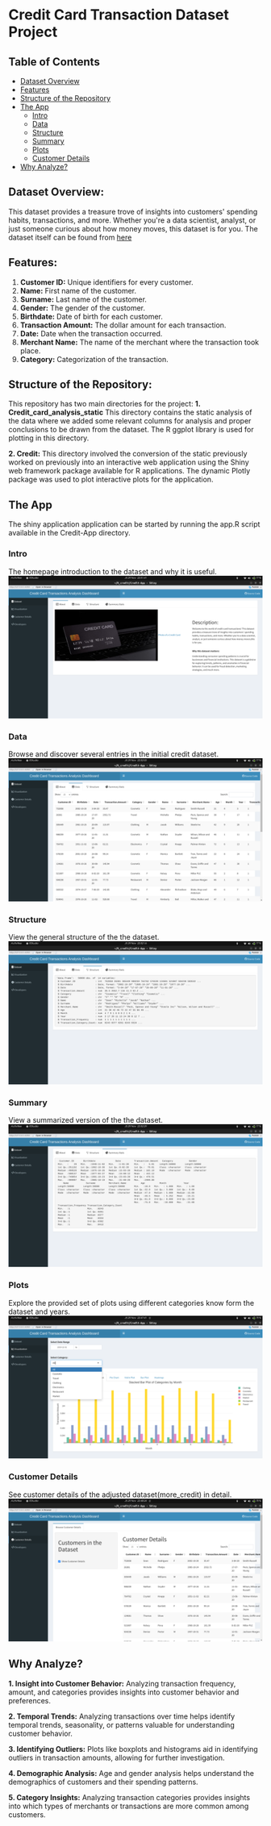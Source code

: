 # Credit Card Transaction Dataset Project

## Table of Contents
- [Dataset Overview](#dataset-overview)
- [Features](#features)
- [Structure of the Repository](#structure-of-the-repository)
- [The App](#the-app)
    - [Intro](#intro)
    - [Data](#data)
    - [Structure](#structure)
    - [Summary](#summary)
    - [Plots](#plots)
    - [Customer Details](#customer-details)
- [Why Analyze?](#why-analyze)

## Dataset Overview:

This dataset provides a treasure trove of insights into customers' spending habits, transactions, and more. Whether you're a data scientist, analyst, or just someone curious about how money moves, this dataset is for you.
The dataset itself can be found from [here](https://www.kaggle.com/datasets/rajatsurana979/comprehensive-credit-card-transactions-dataset)



## Features:

1. **Customer ID:** Unique identifiers for every customer.
2. **Name:** First name of the customer.
3. **Surname:** Last name of the customer.
4. **Gender:** The gender of the customer.
5. **Birthdate:** Date of birth for each customer.
6. **Transaction Amount:** The dollar amount for each transaction.
7. **Date:** Date when the transaction occurred.
8. **Merchant Name:** The name of the merchant where the transaction took place.
9. **Category:** Categorization of the transaction.



## Structure of the Repository:

This repository has two main directories for the project:
**1. Credit_card_analysis_static**
This directory contains the static analysis of the data where we added some relevant columns for analysis and proper conclusions to be drawn from the dataset.
The R ggplot library is used for plotting in this directory.


**2. Credit:**
This directory involved the conversion of the static previously worked on previously into an interactive web application using the Shiny web framework package available for R applications.
The dynamic Plotly package was used to plot interactive plots for the application.



## The App
The shiny application application can be started by running the app.R script available in the Credit-App directory.



### Intro
The homepage introduction to the dataset and why it is useful.
![Introduction](img/Intro.png)



### Data
Browse and discover several entries in the initial credit dataset.
![Photo of Credit data](img/csv-data.png)



### Structure
View the general structure of the the dataset.
![Photo of the Structure](img/data-structure.png)



### Summary
View a summarized version of the the dataset.
![Photo of the Summary](img/Summary.png)



### Plots
Explore the provided set of plots using different categories know form the dataset and years.
![Photo of Plots](img/Browse-plots.png)



### Customer Details
See customer details of the adjusted dataset(more_credit) in detail.
![Photo of a Customer Details](img/Customer_detals.png)



## Why Analyze?

**1. Insight into Customer Behavior:**
   Analyzing transaction frequency, amount, and categories provides insights into customer behavior and preferences.

**2. Temporal Trends:**
   Analyzing transactions over time helps identify temporal trends, seasonality, or patterns valuable for understanding customer behavior.

**3. Identifying Outliers:**
   Plots like boxplots and histograms aid in identifying outliers in transaction amounts, allowing for further investigation.

**4. Demographic Analysis:**
   Age and gender analysis helps understand the demographics of customers and their spending patterns.

**5. Category Insights:**
   Analyzing transaction categories provides insights into which types of merchants or transactions are more common among customers.
